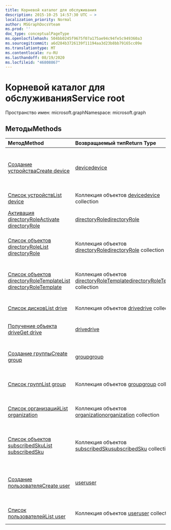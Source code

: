 ```yaml
---
title: Корневой каталог для обслуживания
description: 2015-10-25 14:57:30 UTC — >
localization_priority: Normal
author: MSGraphDocsVteam
ms.prod: ''
doc_type: conceptualPageType
ms.openlocfilehash: 504bb0245f9675f07a175ae94c94fe5c949360a3
ms.sourcegitcommit: a6d284b3726139f11194aa3d23b8bb79165cc09e
ms.translationtype: MT
ms.contentlocale: ru-RU
ms.lasthandoff: 08/19/2020
ms.locfileid: "46808867"
---
```

# <a name="service-root"></a><span data-ttu-id="33747-103">Корневой каталог для обслуживания</span><span class="sxs-lookup"><span data-stu-id="33747-103">Service root</span></span>

<span data-ttu-id="33747-104">Пространство имен: microsoft.graph</span><span class="sxs-lookup"><span data-stu-id="33747-104">Namespace: microsoft.graph</span></span>


## <a name="methods"></a><span data-ttu-id="33747-105">Методы</span><span class="sxs-lookup"><span data-stu-id="33747-105">Methods</span></span>



| <span data-ttu-id="33747-106">Метод</span><span class="sxs-lookup"><span data-stu-id="33747-106">Method</span></span>           | <span data-ttu-id="33747-107">Возвращаемый тип</span><span class="sxs-lookup"><span data-stu-id="33747-107">Return Type</span></span>    |<span data-ttu-id="33747-108">Описание</span><span class="sxs-lookup"><span data-stu-id="33747-108">Description</span></span>|
|:---------------|:--------|:----------|
|[<span data-ttu-id="33747-109">Создание устройства</span><span class="sxs-lookup"><span data-stu-id="33747-109">Create device</span></span>](../api/device-post-devices.md) |[<span data-ttu-id="33747-110">device</span><span class="sxs-lookup"><span data-stu-id="33747-110">device</span></span>](device.md)| <span data-ttu-id="33747-111">Создание устройства путем добавления в коллекцию устройств.</span><span class="sxs-lookup"><span data-stu-id="33747-111">Create a new device by posting to the devices collection.</span></span>|
|[<span data-ttu-id="33747-112">Список устройств</span><span class="sxs-lookup"><span data-stu-id="33747-112">List device</span></span>](../api/device-list.md) | <span data-ttu-id="33747-113">Коллекция объектов [device](device.md)</span><span class="sxs-lookup"><span data-stu-id="33747-113">[device](device.md) collection</span></span> |<span data-ttu-id="33747-114">Получение коллекции объектов device.</span><span class="sxs-lookup"><span data-stu-id="33747-114">Get device object collection.</span></span> |
|[<span data-ttu-id="33747-115">Активация directoryRole</span><span class="sxs-lookup"><span data-stu-id="33747-115">Activate directoryRole</span></span>](../api/directoryrole-post-directoryroles.md) | [<span data-ttu-id="33747-116">directoryRole</span><span class="sxs-lookup"><span data-stu-id="33747-116">directoryRole</span></span>](directoryrole.md) |<span data-ttu-id="33747-117">Активация роли каталога.</span><span class="sxs-lookup"><span data-stu-id="33747-117">Activate a directory role.</span></span> |
|[<span data-ttu-id="33747-118">Список объектов directoryRole</span><span class="sxs-lookup"><span data-stu-id="33747-118">List directoryRole</span></span>](../api/directoryrole-list.md) | <span data-ttu-id="33747-119">Коллекция объектов [directoryRole](directoryrole.md)</span><span class="sxs-lookup"><span data-stu-id="33747-119">[directoryRole](directoryrole.md) collection</span></span> |<span data-ttu-id="33747-120">Получение коллекции объектов directoryRole.</span><span class="sxs-lookup"><span data-stu-id="33747-120">Get directoryRole object collection.</span></span> |
|[<span data-ttu-id="33747-121">Список объектов directoryRoleTemplate</span><span class="sxs-lookup"><span data-stu-id="33747-121">List directoryRoleTemplate</span></span>](../api/directoryroletemplate-list.md) | <span data-ttu-id="33747-122">Коллекция объектов [directoryRoleTemplate](directoryroletemplate.md)</span><span class="sxs-lookup"><span data-stu-id="33747-122">[directoryRoleTemplate](directoryroletemplate.md) collection</span></span> |<span data-ttu-id="33747-123">Получение коллекции объектов directoryRoleTemplate.</span><span class="sxs-lookup"><span data-stu-id="33747-123">Get directoryRoleTemplate object collection.</span></span> |
|[<span data-ttu-id="33747-124">Список дисков</span><span class="sxs-lookup"><span data-stu-id="33747-124">List drive</span></span>](../api/drive-list.md) | <span data-ttu-id="33747-125">Коллекция объектов [drive](drive.md)</span><span class="sxs-lookup"><span data-stu-id="33747-125">[drive](drive.md) collection</span></span> |<span data-ttu-id="33747-126">Получение коллекции объектов drive.</span><span class="sxs-lookup"><span data-stu-id="33747-126">Get drive object collection.</span></span> |
|[<span data-ttu-id="33747-127">Получение объекта drive</span><span class="sxs-lookup"><span data-stu-id="33747-127">Get drive</span></span>](../api/drive-get.md) | [<span data-ttu-id="33747-128">drive</span><span class="sxs-lookup"><span data-stu-id="33747-128">drive</span></span>](drive.md)  |<span data-ttu-id="33747-129">Получение свойств объекта drive.</span><span class="sxs-lookup"><span data-stu-id="33747-129">Get drive object properties.</span></span> |
|[<span data-ttu-id="33747-130">Создание группы</span><span class="sxs-lookup"><span data-stu-id="33747-130">Create group</span></span>](../api/group-post-groups.md) |[<span data-ttu-id="33747-131">group</span><span class="sxs-lookup"><span data-stu-id="33747-131">group</span></span>](group.md)| <span data-ttu-id="33747-132">Создание группы путем добавления в коллекцию групп.</span><span class="sxs-lookup"><span data-stu-id="33747-132">Create a new group by posting to the groups collection.</span></span>|
|[<span data-ttu-id="33747-133">Список групп</span><span class="sxs-lookup"><span data-stu-id="33747-133">List group</span></span>](../api/group-list.md) | <span data-ttu-id="33747-134">Коллекция объектов [group](group.md)</span><span class="sxs-lookup"><span data-stu-id="33747-134">[group](group.md) collection</span></span> |<span data-ttu-id="33747-135">Получение коллекции объектов group.</span><span class="sxs-lookup"><span data-stu-id="33747-135">Get group object collection.</span></span> |
|[<span data-ttu-id="33747-136">Список организаций</span><span class="sxs-lookup"><span data-stu-id="33747-136">List organization</span></span>](../api/organization-get.md) | <span data-ttu-id="33747-137">Коллекция объектов [organization](organization.md)</span><span class="sxs-lookup"><span data-stu-id="33747-137">[organization](organization.md) collection</span></span> |<span data-ttu-id="33747-138">Получение коллекции объектов organization.</span><span class="sxs-lookup"><span data-stu-id="33747-138">Get organization object collection.</span></span> |
|[<span data-ttu-id="33747-139">Список объектов subscribedSku</span><span class="sxs-lookup"><span data-stu-id="33747-139">List subscribedSku</span></span>](../api/subscribedsku-list.md) | <span data-ttu-id="33747-140">Коллекция объектов [subscribedSku](subscribedsku.md)</span><span class="sxs-lookup"><span data-stu-id="33747-140">[subscribedSku](subscribedsku.md) collection</span></span> |<span data-ttu-id="33747-141">Получение коллекции объектов subscribedSku.</span><span class="sxs-lookup"><span data-stu-id="33747-141">Get subscribedSku object collection.</span></span> |
|[<span data-ttu-id="33747-142">Создание пользователя</span><span class="sxs-lookup"><span data-stu-id="33747-142">Create user</span></span>](../api/user-post-users.md) |[<span data-ttu-id="33747-143">user</span><span class="sxs-lookup"><span data-stu-id="33747-143">user</span></span>](user.md)| <span data-ttu-id="33747-144">Создание пользователя путем добавления в коллекцию пользователей.</span><span class="sxs-lookup"><span data-stu-id="33747-144">Create a new user by posting to the users collection.</span></span>|
|[<span data-ttu-id="33747-145">Список пользователей</span><span class="sxs-lookup"><span data-stu-id="33747-145">List user</span></span>](../api/user-list.md) | <span data-ttu-id="33747-146">Коллекция объектов [user](user.md)</span><span class="sxs-lookup"><span data-stu-id="33747-146">[user](user.md) collection</span></span> |<span data-ttu-id="33747-147">Получение коллекции объектов user.</span><span class="sxs-lookup"><span data-stu-id="33747-147">Get user object collection.</span></span> |

<!-- uuid: 8fcb5dbc-d5aa-4681-8e31-b001d5168d79
2015-10-25 14:57:30 UTC -->
<!-- {
  "type": "#page.annotation",
  "description": "Service root",
  "keywords": "",
  "section": "documentation",
  "tocPath": ""
}-->
